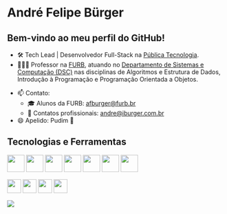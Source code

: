 # André Felipe Bürger
## Bem-vindo ao meu perfil do GitHub!

- 🛠️ Tech Lead | Desenvolvedor Full-Stack na [Pública Tecnologia](https://publicatecnologia.com.br/).
- 👨🏼‍🏫 Professor na [FURB](https://www.furb.br/pt), atuando no [Departamento de Sistemas e Computação (DSC)](https://dsc.furb.br/) nas disciplinas de Algoritmos e Estrutura de Dados, Introdução à Programação e Programação Orientada a Objetos.
<!--- 🌱 Atualmente estou me aprofundando em Angular-->
- 📫 Contato:
  - 🎓 Alunos da FURB: afburger@furb.br
  - 💼 Contatos profissionais: andre@iburger.com.br
- 😄 Apelido: Pudim 🍮

## Tecnologias e Ferramentas
<img src="https://cdn.jsdelivr.net/gh/devicons/devicon/icons/java/java-original.svg" width="40" height="40" /> <img src="https://cdn.jsdelivr.net/gh/devicons/devicon/icons/spring/spring-original.svg" width="40" height="40" /> <img src="https://cdn.jsdelivr.net/gh/devicons/devicon/icons/mysql/mysql-original.svg" width="40" height="40" /> <img src="https://cdn.jsdelivr.net/gh/devicons/devicon/icons/postgresql/postgresql-original.svg" width="40" height="40" /> <img src="https://cdn.jsdelivr.net/gh/devicons/devicon/icons/gitlab/gitlab-original.svg" width="40" height="40" /> <img src="https://cdn.jsdelivr.net/gh/devicons/devicon/icons/jenkins/jenkins-original.svg" width="40" height="40" /> <img src="https://cdn.jsdelivr.net/gh/devicons/devicon/icons/jira/jira-original.svg" width="40" height="40" />

<img src="https://cdn.jsdelivr.net/gh/devicons/devicon/icons/wordpress/wordpress-plain.svg" width="32" height="32" /> <img src="https://cdn.jsdelivr.net/gh/devicons/devicon/icons/photoshop/photoshop-original.svg" width="32" height="32" /> <img src="https://cdn.jsdelivr.net/gh/devicons/devicon/icons/premierepro/premierepro-original.svg" width="32" height="32" /> <img src="https://cdn.jsdelivr.net/gh/devicons/devicon/icons/illustrator/illustrator-line.svg" width="32" height="32" /> 


<div>
<a href="https://github.com/afburger">
<img src="https://github-readme-stats.vercel.app/api/top-langs/?username=afburger&layout=compact&langs_count=8&theme=github_dark"/>
<div>

